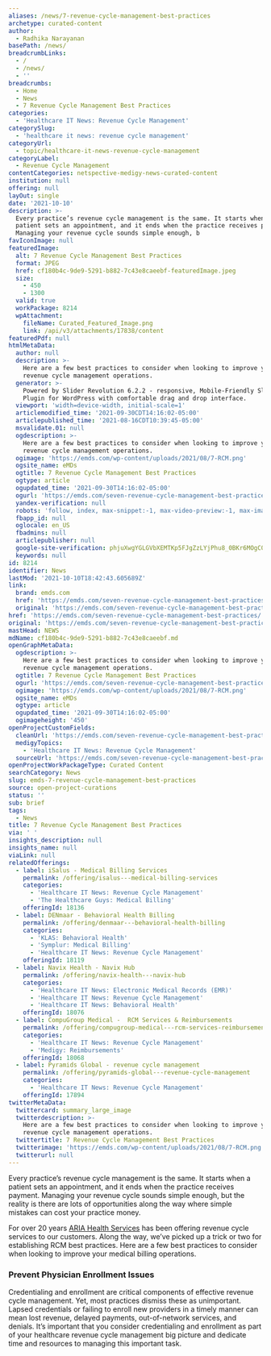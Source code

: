 ```yaml
---
aliases: /news/7-revenue-cycle-management-best-practices
archetype: curated-content
author:
  - Radhika Narayanan
basePath: /news/
breadcrumbLinks:
  - /
  - /news/
  - ''
breadcrumbs:
  - Home
  - News
  - 7 Revenue Cycle Management Best Practices
categories:
  - 'Healthcare IT News: Revenue Cycle Management'
categorySlug:
  - 'healthcare it news: revenue cycle management'
categoryUrl:
  - topic/healthcare-it-news-revenue-cycle-management
categoryLabel:
  - Revenue Cycle Management
contentCategories: netspective-medigy-news-curated-content
institution: null
offering: null
layOut: single
date: '2021-10-10'
description: >-
  Every practice’s revenue cycle management is the same. It starts when a
  patient sets an appointment, and it ends when the practice receives payment.
  Managing your revenue cycle sounds simple enough, b
favIconImage: null
featuredImage:
  alt: 7 Revenue Cycle Management Best Practices
  format: JPEG
  href: cf180b4c-9de9-5291-b882-7c43e8caeebf-featuredImage.jpeg
  size:
    - 450
    - 1300
  valid: true
  workPackage: 8214
  wpAttachment:
    fileName: Curated_Featured_Image.png
    link: /api/v3/attachments/17838/content
featuredPdf: null
htmlMetaData:
  author: null
  description: >-
    Here are a few best practices to consider when looking to improve your
    revenue cycle management operations.
  generator: >-
    Powered by Slider Revolution 6.2.2 - responsive, Mobile-Friendly Slider
    Plugin for WordPress with comfortable drag and drop interface.
  viewport: 'width=device-width, initial-scale=1'
  articlemodified_time: '2021-09-30CDT14:16:02-05:00'
  articlepublished_time: '2021-08-16CDT10:39:45-05:00'
  msvalidate.01: null
  ogdescription: >-
    Here are a few best practices to consider when looking to improve your
    revenue cycle management operations.
  ogimage: 'https://emds.com/wp-content/uploads/2021/08/7-RCM.png'
  ogsite_name: eMDs
  ogtitle: 7 Revenue Cycle Management Best Practices
  ogtype: article
  ogupdated_time: '2021-09-30T14:16:02-05:00'
  ogurl: 'https://emds.com/seven-revenue-cycle-management-best-practices/'
  yandex-verification: null
  robots: 'follow, index, max-snippet:-1, max-video-preview:-1, max-image-preview:large'
  fbapp_id: null
  oglocale: en_US
  fbadmins: null
  articlepublisher: null
  google-site-verification: phjuXwgYGLGVbXEMTKp5FJgZzLYjPhu8_0BKr6MOgC0
  keywords: null
id: 8214
identifier: News
lastMod: '2021-10-10T18:42:43.605689Z'
link:
  brand: emds.com
  href: 'https://emds.com/seven-revenue-cycle-management-best-practices/'
  original: 'https://emds.com/seven-revenue-cycle-management-best-practices/'
href: 'https://emds.com/seven-revenue-cycle-management-best-practices/'
original: 'https://emds.com/seven-revenue-cycle-management-best-practices/'
mastHead: NEWS
mdName: cf180b4c-9de9-5291-b882-7c43e8caeebf.md
openGraphMetaData:
  ogdescription: >-
    Here are a few best practices to consider when looking to improve your
    revenue cycle management operations.
  ogtitle: 7 Revenue Cycle Management Best Practices
  ogurl: 'https://emds.com/seven-revenue-cycle-management-best-practices/'
  ogimage: 'https://emds.com/wp-content/uploads/2021/08/7-RCM.png'
  ogsite_name: eMDs
  ogtype: article
  ogupdated_time: '2021-09-30T14:16:02-05:00'
  ogimageheight: '450'
openProjectCustomFields:
  cleanUrl: 'https://emds.com/seven-revenue-cycle-management-best-practices/'
  medigyTopics:
    - 'Healthcare IT News: Revenue Cycle Management'
  sourceUrl: 'https://emds.com/seven-revenue-cycle-management-best-practices/'
openProjectWorkPackageType: Curated Content
searchCategory: News
slug: emds-7-revenue-cycle-management-best-practices
source: open-project-curations
status: ''
sub: brief
tags:
  - News
title: 7 Revenue Cycle Management Best Practices
via: ' '
insights_description: null
insights_name: null
viaLink: null
relatedOfferings:
  - label: iSalus - Medical Billing Services
    permalink: /offering/isalus---medical-billing-services
    categories:
      - 'Healthcare IT News: Revenue Cycle Management'
      - 'The Healthcare Guys: Medical Billing'
    offeringId: 18136
  - label: DENmaar - Behavioral Health Billing
    permalink: /offering/denmaar---behavioral-health-billing
    categories:
      - 'KLAS: Behavioral Health'
      - 'Symplur: Medical Billing'
      - 'Healthcare IT News: Revenue Cycle Management'
    offeringId: 18119
  - label: Navix Health - Navix Hub
    permalink: /offering/navix-health---navix-hub
    categories:
      - 'Healthcare IT News: Electronic Medical Records (EMR)'
      - 'Healthcare IT News: Revenue Cycle Management'
      - 'Healthcare IT News: Behavioral Health'
    offeringId: 18076
  - label: CompuGroup Medical -  RCM Services & Reimbursements
    permalink: /offering/compugroup-medical---rcm-services-reimbursements
    categories:
      - 'Healthcare IT News: Revenue Cycle Management'
      - 'Medigy: Reimbursements'
    offeringId: 18068
  - label: Pyramids Global - revenue cycle management
    permalink: /offering/pyramids-global---revenue-cycle-management
    categories:
      - 'Healthcare IT News: Revenue Cycle Management'
    offeringId: 17894
twitterMetaData:
  twittercard: summary_large_image
  twitterdescription: >-
    Here are a few best practices to consider when looking to improve your
    revenue cycle management operations.
  twittertitle: 7 Revenue Cycle Management Best Practices
  twitterimage: 'https://emds.com/wp-content/uploads/2021/08/7-RCM.png'
  twitterurl: null
---
```

<p>Every practice’s revenue cycle management is the same. It starts when a patient sets an appointment, and it ends when the practice receives payment. Managing your revenue cycle sounds simple enough, but the reality is there are lots of opportunities along the way where simple mistakes can cost your practice money.</p><p>For over 20 years <a href="https://emds.com/services/rcm/">ARIA Health Services</a> has been offering revenue cycle services to our customers. Along the way, we’ve picked up a trick or two for establishing RCM best practices. Here are a few best practices to consider when looking to improve your medical billing operations.</p><h3><strong>Prevent Physician Enrollment Issues</strong></h3><p>Credentialing and enrollment are critical components of effective revenue cycle management. Yet, most practices dismiss these as unimportant. Lapsed credentials or failing to enroll new providers in a timely manner can mean lost revenue, delayed payments, out-of-network services, and denials. It’s important that you consider credentialing and enrollment as part of your healthcare revenue cycle management big picture and dedicate time and resources to managing this important task.</p>